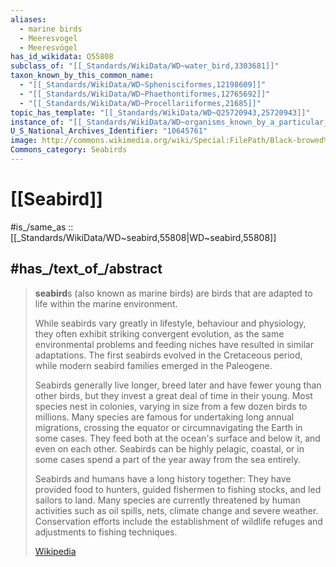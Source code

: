 ```yaml
---
aliases:
  - marine birds
  - Meeresvogel
  - Meeresvögel
has_id_wikidata: Q55808
subclass_of: "[[_Standards/WikiData/WD~water_bird,3303681]]"
taxon_known_by_this_common_name:
  - "[[_Standards/WikiData/WD~Sphenisciformes,12198609]]"
  - "[[_Standards/WikiData/WD~Phaethontiformes,12765692]]"
  - "[[_Standards/WikiData/WD~Procellariiformes,21685]]"
topic_has_template: "[[_Standards/WikiData/WD~Q25720943,25720943]]"
instance_of: "[[_Standards/WikiData/WD~organisms_known_by_a_particular_common_name,55983715]]"
U_S_National_Archives_Identifier: "10645761"
image: http://commons.wikimedia.org/wiki/Special:FilePath/Black-browed%20albatross.jpg
Commons_category: Seabirds
---
```


# [[Seabird]] 

#is_/same_as :: [[_Standards/WikiData/WD~seabird,55808|WD~seabird,55808]] 

## #has_/text_of_/abstract 

> **seabird**s (also known as marine birds) are birds that are adapted to life within the marine environment. 
> 
> While seabirds vary greatly in lifestyle, behaviour and physiology, 
> they often exhibit striking convergent evolution, as the same environmental problems and feeding niches have resulted in similar adaptations. The first seabirds evolved in the Cretaceous period, while modern seabird families emerged in the Paleogene.
>
> Seabirds generally live longer, breed later and have fewer young than other birds, 
> but they invest a great deal of time in their young. 
> Most species nest in colonies, varying in size from a few dozen birds to millions. 
> Many species are famous for undertaking long annual migrations, crossing the equator or circumnavigating the Earth in some cases. They feed both at the ocean's surface and below it, and even on each other. Seabirds can be highly pelagic, coastal, or in some cases spend a part of the year away from the sea entirely.
>
> Seabirds and humans have a long history together: 
> They have provided food to hunters, guided fishermen to fishing stocks, and led sailors to land. 
> Many species are currently threatened by human activities such as oil spills, nets, climate change and severe weather. Conservation efforts include the establishment of wildlife refuges and adjustments to fishing techniques.
>
> [Wikipedia](https://en.wikipedia.org/wiki/Seabird) 


